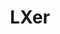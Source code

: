 ---
title: "LXer"
publishDate: '2020-12-11'
description: "Rocky Linux - True CentOS Replacement - Everything you need to know"
postUrl: "Rocky Linux - True CentOS Replacement - Everything you need to know"
---